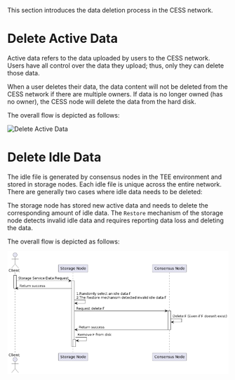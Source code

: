 This section introduces the data deletion process in the CESS network.

# Delete Active Data

Active data refers to the data uploaded by users to the CESS network. Users have all control over the data they upload; thus, only they can delete those data.

When a user deletes their data, the data content will not be deleted from the CESS network if there are multiple owners. If data is no longer owned (has no owner), the CESS node will delete the data from the hard disk.

The overall flow is depicted as follows:

![Delete Active Data](../../assets/ref/data-lifecycle/delete-acive-data.png)

# Delete Idle Data

The idle file is generated by consensus nodes in the TEE environment and stored in storage nodes. Each idle file is unique across the entire network. There are generally two cases where idle data needs to be deleted:

The storage node has stored new active data and needs to delete the corresponding amount of idle data.
The `Restore` mechanism of the storage node detects invalid idle data and requires reporting data loss and deleting the data.

The overall flow is depicted as follows:

![Delete Idle Data](../../assets/ref/data-lifecycle/delete-idle-data.png)
